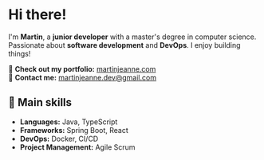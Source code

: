 # Hi there!

I'm **Martin**, a **junior developer** with a master's degree in computer science. Passionate about **software development** and **DevOps**. I enjoy building things!

🚀 **Check out my portfolio:** [martinjeanne.com](https://martinjeanne.com/)  
📧 **Contact me:** martinjeanne.dev@gmail.com  

## 🔧 Main skills

- **Languages:** Java, TypeScript  
- **Frameworks:** Spring Boot, React  
- **DevOps:** Docker, CI/CD  
- **Project Management:** Agile Scrum  



<!--
**MartinJeanne/martinjeanne** is a ✨ _special_ ✨ repository because its `README.md` (this file) appears on your GitHub profile.

Here are some ideas to get you started:

- 🔭 I’m currently working on ...
- 🌱 I’m currently learning ...
- 👯 I’m looking to collaborate on ...
- 🤔 I’m looking for help with ...
- 💬 Ask me about ...
- 📫 How to reach me: ...
- 😄 Pronouns: ...
- ⚡ Fun fact: ...
-->
